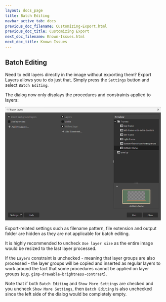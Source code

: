 ```yaml
---
layout: docs_page
title: Batch Editing
navbar_active_tab: docs
previous_doc_filename: Customizing-Export.html
previous_doc_title: Customizing Export
next_doc_filename: Known-Issues.html
next_doc_title: Known Issues
---
```


Batch Editing
-------------

Need to edit layers directly in the image without exporting them?
Export Layers allows you to do just that.
Simply press the `Settings` button and select `Batch Editing`.

The dialog now only displays the procedures and constraints applied to layers:

![Dialog of Export Layers with batch editing enabled](../images/screenshot_dialog_batch_editing.png)

Export-related settings such as filename pattern, file extension and output folder are hidden as they are not applicable for batch editing.

It is highly recommended to uncheck `Use layer size` as the entire image would be resized to the last layer processed.

If the `Layers` constraint is unchecked - meaning that layer groups are also processed - the layer groups will be copied and inserted as regular layers to work around the fact that some procedures cannot be applied on layer groups (e.g. `gimp-drawable-brightness-contrast`).

Note that if both `Batch Editing` and `Show More Settings` are checked and you uncheck `Show More Settings`, then `Batch Editing` is also unchecked since the left side of the dialog would be completely empty.
